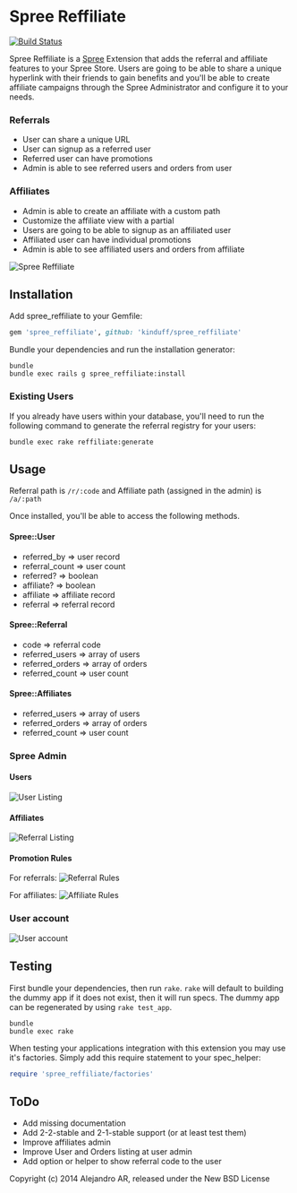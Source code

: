 Spree Reffiliate
================

[![Build Status](https://travis-ci.org/kinduff/spree_reffiliate.svg?branch=master)](https://travis-ci.org/kinduff/spree_reffiliate)

Spree Reffiliate is a [Spree] Extension that adds the referral and affiliate features to your Spree Store. Users are going to be able to share a unique hyperlink with their friends to gain benefits and you'll be able to create affiliate campaigns through the Spree Administrator and configure it to your needs.

### Referrals
+ User can share a unique URL
+ User can signup as a referred user
+ Referred user can have promotions
+ Admin is able to see referred users and orders from user

### Affiliates
+ Admin is able to create an affiliate with a custom path
+ Customize the affiliate view with a partial
+ Users are going to be able to signup as an affiliated user
+ Affiliated user can have individual promotions
+ Admin is able to see affiliated users and orders from affiliate

![Spree Reffiliate](https://cloud.githubusercontent.com/assets/1270156/4210980/11c6ba84-387f-11e4-8f3d-4eb7f45f9004.png)

## Installation

Add spree_reffiliate to your Gemfile:

```ruby
gem 'spree_reffiliate', github: 'kinduff/spree_reffiliate'
```

Bundle your dependencies and run the installation generator:

```shell
bundle
bundle exec rails g spree_reffiliate:install
```

### Existing Users
If you already have users within your database, you'll need to run the following command to generate the referral registry for your users:

```shell
bundle exec rake reffiliate:generate
```

## Usage

Referral path is `/r/:code` and Affiliate path (assigned in the admin) is `/a/:path`

Once installed, you'll be able to access the following methods.

#### Spree::User
+ referred_by => user record
+ referral_count => user count
+ referred? => boolean
+ affiliate? => boolean
+ affiliate => affiliate record
+ referral => referral record

#### Spree::Referral
+ code => referral code
+ referred_users => array of users
+ referred_orders => array of orders
+ referred_count => user count

#### Spree::Affiliates
+ referred_users => array of users
+ referred_orders => array of orders
+ referred_count => user count

### Spree Admin

#### Users
![User Listing](https://cloud.githubusercontent.com/assets/1270156/4210981/11cd353a-387f-11e4-826d-07b272bb249a.png)

#### Affiliates
![Referral Listing](https://cloud.githubusercontent.com/assets/1270156/4210982/11e9966c-387f-11e4-9a27-fca70c7a706d.png)

#### Promotion Rules
For referrals:
![Referral Rules](https://cloud.githubusercontent.com/assets/1270156/4244240/ec3dac8c-3a1d-11e4-8c6d-42c9f9b31e5f.png)

For affiliates:
![Affiliate Rules](https://cloud.githubusercontent.com/assets/1270156/4244241/ec3e156e-3a1d-11e4-972a-5d61ebf0f053.png)

### User account
![User account](https://cloud.githubusercontent.com/assets/1270156/4210983/11e9b9a8-387f-11e4-8733-182bdebc449c.png)

## Testing

First bundle your dependencies, then run `rake`. `rake` will default to building the dummy app if it does not exist, then it will run specs. The dummy app can be regenerated by using `rake test_app`.

```shell
bundle
bundle exec rake
```

When testing your applications integration with this extension you may use it's factories.
Simply add this require statement to your spec_helper:

```ruby
require 'spree_reffiliate/factories'
```

## ToDo
+ Add missing documentation
+ Add 2-2-stable and 2-1-stable support (or at least test them)
+ Improve affiliates admin
+ Improve User and Orders listing at user admin
+ Add option or helper to show referral code to the user

Copyright (c) 2014 Alejandro AR, released under the New BSD License

[Spree]: http://spreecommerce.com/
